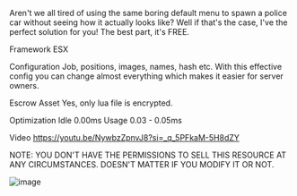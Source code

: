 
Aren't we all tired of using the same boring default menu to spawn a police car without seeing how it actually looks like?
  Well if that's the case, I've the perfect solution for you! The best part, it's FREE.

Framework
ESX

Configuration
Job, positions, images, names, hash etc. With this effective config you can change almost everything which makes it easier for server owners.

Escrow Asset
 Yes, only lua file is encrypted.

Optimization
Idle 0.00ms
Usage 0.03 - 0.05ms

Video
https://youtu.be/NywbzZpnvJ8?si=_q_5PFkaM-5H8dZY

NOTE: YOU DON'T HAVE THE PERMISSIONS TO SELL THIS RESOURCE AT ANY CIRCUMSTANCES. DOESN'T MATTER IF YOU MODIFY IT OR NOT.

![image](https://github.com/realwestman/Westman-Policegarage/assets/125147438/29593c2a-cb7a-401e-b1ff-05609a4d5c35)
